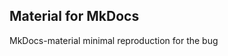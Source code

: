 ## Material for MkDocs
MkDocs-material minimal reproduction for the bug


<!-- Security scan triggered at 2025-09-02 14:24:19 -->

<!-- Security scan triggered at 2025-09-02 15:26:22 -->

<!-- Security scan triggered at 2025-09-02 15:26:36 -->

<!-- Security scan triggered at 2025-09-02 15:27:15 -->